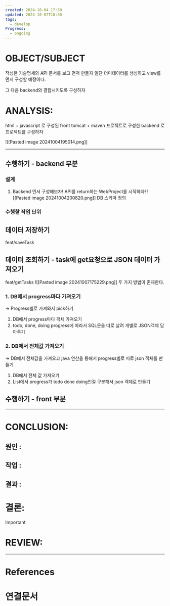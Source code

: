```yaml
---
created: 2024-10-04 17:50
updated: 2024-10-07T18:30
tags:
  - develop
Progress:
  - ongoing
---
```

# OBJECT/SUBJECT
작성한 기술명세와 API 문서를 보고 먼저 만들자
일단 더미데이터를 생성하고 view를 먼저 구성할 예정이다.

그 다음 backend와 결합시키도록 구성하자
# ANALYSIS:
html + javascript 로 구성된 front 
tomcat + maven 프로젝트로 구성한 backend
로 프로젝트를 구성하자

![[Pasted image 20241004195014.png]]

---

## 수행하기 - backend 부분
### 설계 
1. Backend 먼서 구성해보자! API를 return하는 WebProject를 시작하자!
![[Pasted image 20241004200820.png]]
DB 스키마 정의
### 수행할 작업 단위
## 데이터 저장하기
feat/saveTask

## 데이터 조회하기 - task에 get요청으로 JSON 데이터 가져오기
feat/getTasks
![[Pasted image 20241007175229.png]]
두 가지 방법이 존재한다. 
### 1. DB에서 progress마다 가져오기 
-> Progress별로 가져와서 pick하기 

1. DB에서 progress마다 객체 가져오기
2. todo, done, doing progress에 따라서 SQL문을 따로 날려 개별로 JSON객체 담아주기
### 2. DB에서 전체값 가져오기
-> DB에서 전체값을 가져오고 java 연산을 통해서 progress별로 따로 json 객체를 만들기

1. DB에서 전체 값 가져오기
2. List에서 progress가 todo done doing인걸 구분해서 json 객체로 만들기








## 수행하기 - front 부분


---

# CONCLUSION:

## 원인 :

## 작업 :

## 결과 :

# 결론:
>[!important]


# REVIEW:


---
# References

# 연결문서
